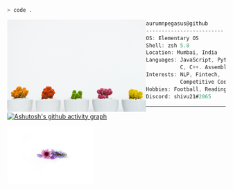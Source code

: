 
```zsh
> code .
```

<img align="left" src="scott-webb-GQD3Av_9A88-unsplash.jpg" alt="picture" width="320" /> 

```csharp
aurumnpegasus@github
-------------------------
OS: Elementary OS
Shell: zsh 5.8
Location: Mumbai, India
Languages: JavaScript, Python,
           C, C++. Assembly
Interests: NLP, Fintech,
           Competitive Coding
Hobbies: Football, Reading
Discord: shivu21#2065
```
---

[![Ashutosh's github activity graph](https://activity-graph.herokuapp.com/graph?username=aurumnpegasus&bg_color=F4F5F7&line=9800E4&color=545151&hide_border=true)](https://github.com/ashutosh00710/github-readme-activity-graph)

<img align="center" src="carol-lima-QQksFbzUgfU-unsplash.jpg" alt="picture" width="200" /> 
